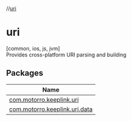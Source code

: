 //[uri](index.md)

# uri

[common, ios, js, jvm]\
Provides cross-platform URI parsing and building

## Packages

| Name |
|---|
| [com.motorro.keeplink.uri](uri/com.motorro.keeplink.uri/index.md) | Base cross-platform tools for URI parsing and building |
| [com.motorro.keeplink.uri.data](uri/com.motorro.keeplink.uri.data/index.md) | Data objects to represent URI components |
